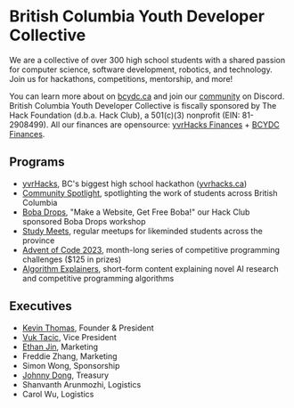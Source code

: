 # British Columbia Youth Developer Collective
We are a collective of over 300 high school students with a shared passion for computer science, software development, robotics, and technology. Join us for hackathons, competitions, mentorship, and more!

You can learn more about on [bcydc.ca](https://bcydc.ca/) and join our [community](https://discord.bcydc.ca/) on Discord. British Columbia Youth Developer Collective is fiscally sponsored by The Hack Foundation (d.b.a. Hack Club), a 501(c)(3) nonprofit (EIN: 81-2908499). All our finances are opensource: [yvrHacks Finances](https://hcb.hackclub.com/yvrhacks) + [BCYDC Finances](https://hcb.hackclub.com/bcydc).

## Programs
- [yvrHacks](https://bcydc.ca/program/yvrhacks), BC's biggest high school hackathon ([yvrhacks.ca](https://yvrhacks.ca/))
- [Community Spotlight](https://bcydc.ca/program/community-spotlight), spotlighting the work of students across British Columbia
- [Boba Drops](https://bcydc.ca/program/boba-drops), "Make a Website, Get Free Boba!" our Hack Club sponsored Boba Drops workshop
- [Study Meets](https://bcydc.ca/program/study-meets), regular meetups for likeminded students across the province
- [Advent of Code 2023](https://bcydc.ca/program/advent-of-code), month-long series of competitive programming challenges ($125 in prizes)
- [Algorithm Explainers](https://bcydc.ca/program/algorithm-explainers), short-form content explaining novel AI research and competitive programming algorithms

## Executives
- [Kevin Thomas](https://kevinjosethomas.com/), Founder & President
- [Vuk Tacic](https://www.linkedin.com/in/vuktacic/), Vice President
- [Ethan Jin](https://www.linkedin.com/in/ethan-jin-0743722ab/), Marketing
- Freddie Zhang, Marketing
- Simon Wong, Sponsorship
- [Johnny Dong](https://www.linkedin.com/in/johnny-dong2007/), Treasury
- Shanvanth Arunmozhi, Logistics
- Carol Wu, Logistics


